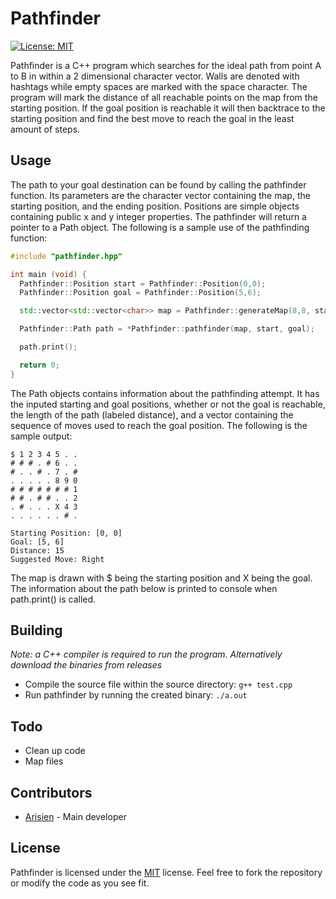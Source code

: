 # Pathfinder

[![License: MIT](https://img.shields.io/badge/License-MIT-yellow.svg)](https://opensource.org/licenses/MIT)

Pathfinder is a C++ program which searches for the ideal path from point A to B in within a 2 dimensional character vector. Walls are denoted with hashtags while empty spaces are marked with the space character. The program will mark the distance of all reachable points on the map from the starting position. If the goal position is reachable it will then backtrace to the starting position and find the best move to reach the goal in the least amount of steps.

## Usage

The path to your goal destination can be found by calling the pathfinder function. Its parameters are the character vector containing the map, the starting position, and the ending position. Positions are simple objects containing public x and y integer properties. The pathfinder will return a pointer to a Path object. The following is a sample use of the pathfinding function:

```cpp
#include "pathfinder.hpp"

int main (void) {
  Pathfinder::Position start = Pathfinder::Position(0,0);
  Pathfinder::Position goal = Pathfinder::Position(5,6);

  std::vector<std::vector<char>> map = Pathfinder::generateMap(8,8, start, goal);

  Pathfinder::Path path = *Pathfinder::pathfinder(map, start, goal);

  path.print();

  return 0;
}
```

The Path objects contains information about the pathfinding attempt. It has the inputed starting and goal positions, whether or not the goal is reachable, the length of the path (labeled distance), and a vector containing the sequence of moves used to reach the goal position. The following is the sample output:

```
$ 1 2 3 4 5 . .
# # # . # 6 . .
# . . # . 7 . #
. . . . . 8 9 0
# # # # # # # 1
# # . # # . . 2
. # . . . X 4 3
. . . . . . # .

Starting Position: [0, 0]
Goal: [5, 6]
Distance: 15
Suggested Move: Right
```

The map is drawn with $ being the starting position and X being the goal. The information about the path below is printed to console when path.print() is called.


## Building

*Note: a C++ compiler is required to run the program. Alternatively download the binaries from releases*

* Compile the source file within the source directory: `g++ test.cpp`
* Run pathfinder by running the created binary: `./a.out`

## Todo

* Clean up code
* Map files

## Contributors

* [Arisien](https://github.com/Arisien) - Main developer

## License
Pathfinder is licensed under the [MIT](LICENSE) license. Feel free to fork the repository or modify the code as you see fit.
